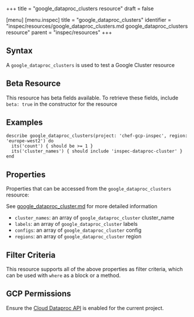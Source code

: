 +++
title = "google_dataproc_clusters resource"
draft = false

[menu]
  [menu.inspec]
    title = "google_dataproc_clusters"
    identifier = "inspec/resources/google_dataproc_clusters.md google_dataproc_clusters resource"
    parent = "inspec/resources"
+++


## Syntax
A `google_dataproc_clusters` is used to test a Google Cluster resource


## Beta Resource
This resource has beta fields available. To retrieve these fields, include `beta: true` in the constructor for the resource

## Examples
```
describe google_dataproc_clusters(project: 'chef-gcp-inspec', region: 'europe-west2') do
  its('count') { should be >= 1 }
  its('cluster_names') { should include 'inspec-dataproc-cluster' }
end
```

## Properties
Properties that can be accessed from the `google_dataproc_clusters` resource:

See [google_dataproc_cluster.md](google_dataproc_cluster.md) for more detailed information
  * `cluster_names`: an array of `google_dataproc_cluster` cluster_name
  * `labels`: an array of `google_dataproc_cluster` labels
  * `configs`: an array of `google_dataproc_cluster` config
  * `regions`: an array of `google_dataproc_cluster` region

## Filter Criteria
This resource supports all of the above properties as filter criteria, which can be used
with `where` as a block or a method.

## GCP Permissions

Ensure the [Cloud Dataproc API](https://console.cloud.google.com/apis/library/dataproc.googleapis.com) is enabled for the current project.
